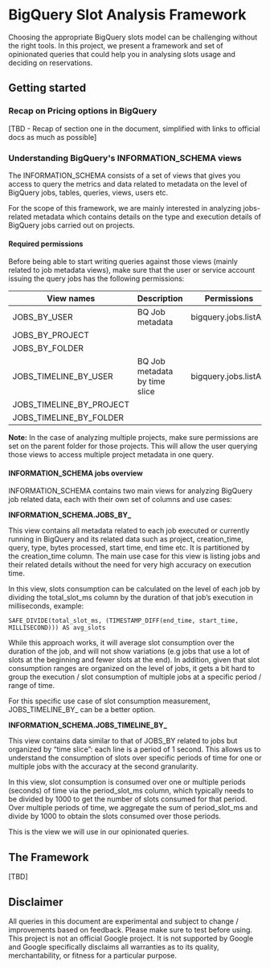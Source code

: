 # BigQuery Slot Analysis Framework

Choosing the appropriate BigQuery slots model can be challenging without the right tools. In this project, we present a framework and set of opinionated queries that could help you in analysing slots usage and deciding on reservations.

## Getting started

### Recap on Pricing options in BigQuery

[TBD - Recap of section one in the document, simplified with links to official docs as much as possible]

### Understanding BigQuery's INFORMATION_SCHEMA views

The INFORMATION_SCHEMA consists of a set of views that gives you access to query the metrics and data related to metadata on the level of BigQuery jobs, tables, queries, views, users etc.

For the scope of this framework, we are mainly interested in analyzing jobs-related metadata which contains details on the type and execution details of BigQuery jobs carried out on projects.

#### Required permissions

Before being able to start writing queries against those views (mainly related to job metadata views), make sure that the user or service account issuing the query jobs has the following permissions:

| View names               | Description                   | Permissions            |
|--------------------------|-------------------------------|------------------------|
| JOBS_BY_USER             | BQ Job metadata               | bigquery.jobs.listAll  |
| JOBS_BY_PROJECT          |                               |                        |
| JOBS_BY_FOLDER           |                               |                        |
| JOBS_TIMELINE_BY_USER    | BQ Job metadata by time slice | bigquery.jobs.listAll  |
| JOBS_TIMELINE_BY_PROJECT |                               |                        |
| JOBS_TIMELINE_BY_FOLDER  |                               |                        |

**Note:** In the case of analyzing multiple projects, make sure permissions are set on the parent folder for those projects. This will allow the user querying those views to access multiple project metadata in one query.

#### INFORMATION_SCHEMA jobs overview

INFORMATION_SCHEMA contains two main views for analyzing BigQuery job related data, each with their own set of columns and use cases:

**INFORMATION_SCHEMA.JOBS_BY_**

This view contains all metadata related to each job executed or currently running in BigQuery and its related data such as project, creation_time, query, type, bytes processed, start time, end time etc. It is partitioned by the creation_time column. The main use case for this view is listing jobs and their related details without the need for very high accuracy on execution time.

In this view, slots consumption can be calculated on the level of each job by dividing the total_slot_ms column by the duration of that job’s execution in milliseconds, example: 

`SAFE_DIVIDE(total_slot_ms, (TIMESTAMP_DIFF(end_time, start_time, MILLISECOND))) AS avg_slots`

While this approach works, it will average slot consumption over the duration of the job, and will not show variations (e.g jobs that use a lot of slots at the beginning and fewer slots at the end). In addition, given that slot consumption ranges are organized on the level of jobs, it gets a bit hard to group the execution / slot consumption of multiple jobs at a specific period / range of time.
		
For this specific use case of slot consumption measurement, JOBS_TIMELINE_BY_ can be a better option.

**INFORMATION_SCHEMA.JOBS_TIMELINE_BY_**

This view contains data similar to that of JOBS_BY related to jobs but organized by “time slice”: each line is a period of 1 second. This allows us to understand the consumption of slots over specific periods of time for one or multiple jobs with the accuracy at the second granularity.

In this view, slot consumption is consumed over one or multiple periods (seconds) of time via the period_slot_ms column, which typically needs to be divided by 1000 to get the number of slots consumed for that period. Over multiple periods of time, we aggregate the sum of period_slot_ms and divide by 1000 to obtain the slots consumed over those periods.

This is the view we will use in our opinionated queries.

## The Framework

[TBD]

## Disclaimer

All queries in this document are experimental and subject to change / improvements based on feedback. Please make sure to test before using. This project is not an official Google project. It is not supported by Google and Google specifically disclaims all warranties as to its quality, merchantability, or fitness for a particular purpose.
